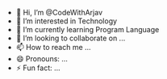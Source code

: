 - 👋 Hi, I’m @CodeWithArjav
- 👀 I’m interested in Technology
- 🌱 I’m currently learning Program Language
- 💞️ I’m looking to collaborate on ...
- 📫 How to reach me ...
- 😄 Pronouns: ...
- ⚡ Fun fact: ...

<!---
CodeWithArjav/CodeWithArjav is a ✨ special ✨ repository because its `README.md` (this file) appears on your GitHub profile.
You can click the Preview link to take a look at your changes.
--->
